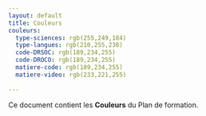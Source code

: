 ```yaml
---
layout: default
title: Couleurs
couleurs:
  type-sciences: rgb(255,249,184)
  type-langues: rgb(210,255,230)
  code-DRSOC: rgb(189,234,255)
  code-DROCO: rgb(189,234,255)
  matiere-code: rgb(189,234,255)
  matiere-video: rgb(233,221,255)
  
---
```


Ce document contient les **Couleurs** du Plan de formation.